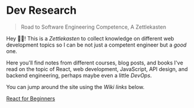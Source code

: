 # Dev Research

> Road to Software Engineering Competence, A Zettlekasten

Hey 👋🏽! This is a *Zettlekasten* to collect knowledge on different web development topics so I can be not just a competent engineer but a *good* one.

Here you'll find notes from different courses, blog posts, and books I've read on the topic of React, web development, JavaScript, API design, and backend engineering, perhaps maybe even a little *DevOps*.

You can jump around the site using the *Wiki links* below.

[React for Beginners](react-for-beginners.md)






[//begin]: # "Autogenerated link references for markdown compatibility"
[inbox]: inbox "Inbox"
[foam-tips]: foam-tips "Foam tips"
[todo]: todo "Todo"
[//end]: # "Autogenerated link references"
